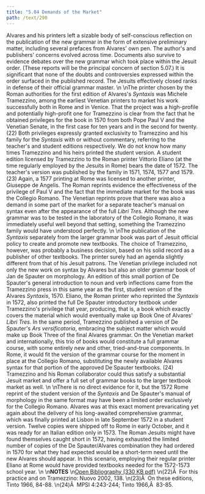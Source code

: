 ```yaml
---
title: "5.04 Demands of the Market"
path: /text/290
---
```

Alvares and his printers left a sizable body of self-conscious reflection on the publication of the new grammar in the form of extensive preliminary matter, including several prefaces from Alvares' own pen. The author's and publishers' concerns evolved across time. Documents also survive to evidence debates over the new grammar which took place within the Jesuit order. (These reports will be the principal concern of section 5.07.) It is significant that none of the doubts and controversies expressed within the order surfaced in the published record. The Jesuits effectively closed ranks in defense of their official grammar master.\n\nThe printer chosen by the Roman authorities for the first edition of Alvares's <em>Syntaxis</em> was Michele Tramezzino, among the earliest Venetian printers to market his work successfully both in Rome and in Venice. That the project was a high-profile and potentially high-profit one for Tramezzino is clear from the fact that he obtained privileges for the book in 1570 from both Pope Paul V and the Venetian Senate, in the first case for ten years and in the second for twenty. (22) Both privileges expressly granted exclusivity to Tramezzino and his family for the <em>Syntaxis</em> with or without commentary, referring to the teacher's and student editions respectively. We do not know how many times Tramezzino and his heirs printed the student version. A student edition licensed by Tramezzino to the Roman printer Vittorio Eliano (at the time regularly employed by the Jesuits in Rome) bears the date of 1572. The teacher's version was published by the family in 1571, 1574, 1577 and 1579. (23) Again, a 1577 printing at Rome was licensed to another printer, Giuseppe de Angelis. The Roman reprints evidence the effectiveness of the privilege of Paul V and the fact that the immediate market for the book was the Collegio Romano. The Venetian reprints prove that there was also a demand in some part of the market for a separate teacher's manual on syntax even after the appearance of the full <em>Libri Tres</em>. Although the new grammar was to be tested in the laboratory of the Collegio Romano, it was immediately useful well beyond that setting, something the Tramezzino family would have understood perfectly.\n\nThe publication of the <em>Syntaxis</em> separately from the larger grammar book was part of Jesuit official policy to create and promote new textbooks. The choice of Tramezzino, however, was probably a business decision, based on his solid record as a publisher of other textbooks. The printer surely had an agenda slightly different from that of his Jesuit patrons. The Venetian privilege included not only the new work on syntax by Alvares but also an older grammar book of Jan de Spauter on morphology. An edition of this small portion of De Spauter's general introduction to noun and verb inflections came from the Tramezzino press in this same year as the first, student version of the Alvares <em>Syntaxis</em>, 1570. Eliano, the Roman printer who reprinted the <em>Syntaxis</em> in 1572, also printed the full De Spauter introductory textbook under Tramezzino's privilege that year, producing, that is, a book which exactly covers the material which would eventually make up Book One of Alvares' <em>Libri Tres</em>. In the same period, Tramezzino published a version of De Spauter's <em>Ars versificatoria</em>, embracing the subject matter which would make up Book Three of the final Alvares grammar. On the Venetian market and internationally, this trio of books would constitute a full grammar course, with some entirely new and other, tried-and-true components. In Rome, it would fit the version of the grammar course for the moment in place at the Collegio Romano, substituting the newly available Alvares syntax for that portion of the approved De Spauter textbooks. (24) Tramezzino and his Roman collaborator could thus satisfy a substantial Jesuit market and offer a full set of grammar books to the larger textbook market as well.\n\nThere is no direct evidence for it, but the 1572 Rome reprint of the student version of the <em>Syntaxis</em> and De Spauter's manual of morphology in the same format may have been a limited order exclusively for the Collegio Romano. Alvares was at this exact moment prevaricating yet again about the delivery of his long-awaited comprehensive grammar, which was finally printed at Lisbon in late September 1572 in a student version. Twelve copies were shipped off to Rome in early October, and it was ready for an Italian edition only in 1573. The Roman Jesuits might have found themselves caught short in 1572, having exhausted the limited number of copies of the De Spauter/Alvares combination they had ordered in 1570 for what they had expected would be a short-term need until the new Alvares should appear. In this scenario, employing their regular printer Eliano at Rome would have provided textbooks needed for the 1572-1573 school year.\n\n<strong>NOTES</strong>\n<a href="http://www.humanismforsale.org/bibliography.pdf" target="new">Open Bibliography (330 KB pdf)</a>\n(22)Â  For this practice and on Tramezzino: Nuovo 2002, 138.\n(23)Â  On these editions, Tinto 1966, 84-88.\n(24)Â  MPSI 4:243-244; Tinto 1966,Â  83-85.
